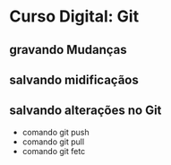 # Curso Digital: Git

## gravando Mudanças

## salvando midificaçãos

## salvando alterações no Git

* comando git push
* comando git pull
* comando git fetc
